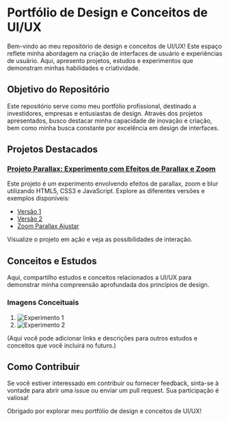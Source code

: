 # Portfólio de Design e Conceitos de UI/UX

Bem-vindo ao meu repositório de design e conceitos de UI/UX! Este espaço reflete minha abordagem na criação de interfaces de usuário e experiências de usuário. Aqui, apresento projetos, estudos e experimentos que demonstram minhas habilidades e criatividade.

## Objetivo do Repositório

Este repositório serve como meu portfólio profissional, destinado a investidores, empresas e entusiastas de design. Através dos projetos apresentados, busco destacar minha capacidade de inovação e criação, bem como minha busca constante por excelência em design de interfaces.

## Projetos Destacados

### [Projeto Parallax: Experimento com Efeitos de Parallax e Zoom](https://chaos4455.github.io/HTML-Projects/UI-UX/PARALLAX)
Este projeto é um experimento envolvendo efeitos de parallax, zoom e blur utilizando HTML5, CSS3 e JavaScript. Explore as diferentes versões e exemplos disponíveis:

- [Versão 1](https://chaos4455.github.io/HTML-Projects/UI-UX/PARALLAX/v1.html)
- [Versão 2](https://chaos4455.github.io/HTML-Projects/UI-UX/PARALLAX/v2.html)
- [Zoom Parallax Ajustar](https://chaos4455.github.io/HTML-Projects/UI-UX/PARALLAX/zoomparallaxajustar.html)

Visualize o projeto em ação e veja as possibilidades de interação.

## Conceitos e Estudos

Aqui, compartilho estudos e conceitos relacionados a UI/UX para demonstrar minha compreensão aprofundada dos princípios de design.

### Imagens Conceituais
1. ![Experimento 1](https://chaos4455.github.io/HTML-Projects/UI-UX/parallax/exp1.png)
2. ![Experimento 2](https://chaos4455.github.io/HTML-Projects/UI-UX/parallax/exp2.png)

(Aqui você pode adicionar links e descrições para outros estudos e conceitos que você incluirá no futuro.)

## Como Contribuir

Se você estiver interessado em contribuir ou fornecer feedback, sinta-se à vontade para abrir uma issue ou enviar um pull request. Sua participação é valiosa!

Obrigado por explorar meu portfólio de design e conceitos de UI/UX!
